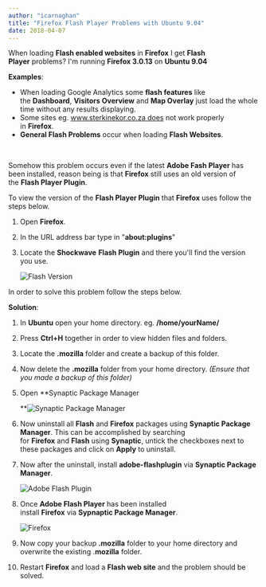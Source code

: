 ```yaml
---
author: "icarnaghan"
title: "Firefox Flash Player Problems with Ubuntu 9.04"
date: 2018-04-07
---
```


When loading **Flash enabled websites** in **Firefox** I get **Flash Player** problems? I'm running **Firefox 3.0.13** on **Ubuntu 9.04**

**Examples**:

- When loading Google Analytics some **flash features** like the **Dashboard**, **Visitors Overview** and **Map Overlay** just load the whole time without any results displaying.
- Some sites eg. www.sterkinekor.co.za does not work properly in **Firefox**.
- **General Flash Problems** occur when loading **Flash Websites**.

 

Somehow this problem occurs even if the latest **Adobe Fash Player** has been installed, reason being is that **Firefox** still uses an old version of the **Flash Player Plugin**.

To view the version of the **Flash Player Plugin** that **Firefox** uses follow the steps below.

1. Open **Firefox**.
2. In the URL address bar type in "**about:plugins**"
3. Locate the **Shockwave** **Flash Plugin** and there you'll find the version you use.
    
    ![Flash Version](images/flash1.png "Flash Version")

In order to solve this problem follow the steps below.

**Solution**:

1. In **Ubuntu** open your home directory. eg. **/home/yourName/**
2. Press **Ctrl+H** together in order to view hidden files and folders.
3. Locate the **.mozilla** folder and create a backup of this folder.
4. Now delete the **.mozilla** folder from your home directory. _(Ensure that you made a backup of this folder)_
5. Open **Synaptic Package Manager
    
    **![Synaptic Package Manager](images/flash2.png "Synaptic Package Manager")
6. Now uninstall all **Flash** and **Firefox** packages using **Synaptic Package Manager**. This can be accomplished by searching for **Firefox** and **Flash** using **Synaptic**, untick the checkboxes next to these packages and click on **Apply** to uninstall.
7. Now after the uninstall, install **adobe-flashplugin** via **Synaptic Package Manager**.
    
    ![Adobe Flash Plugin](images/flash3.png "Adobe Flash Plugin")
8. Once **Adobe Flash Player** has been installed install **Firefox** via **Sypnaptic Package Manager**.
    
    ![Firefox](images/flash4.png "Firefox")
9. Now copy your backup **.mozilla** folder to your home directory and overwrite the existing .**mozilla** folder.
10. Restart **Firefox** and load a **Flash web site** and the problem should be solved.
